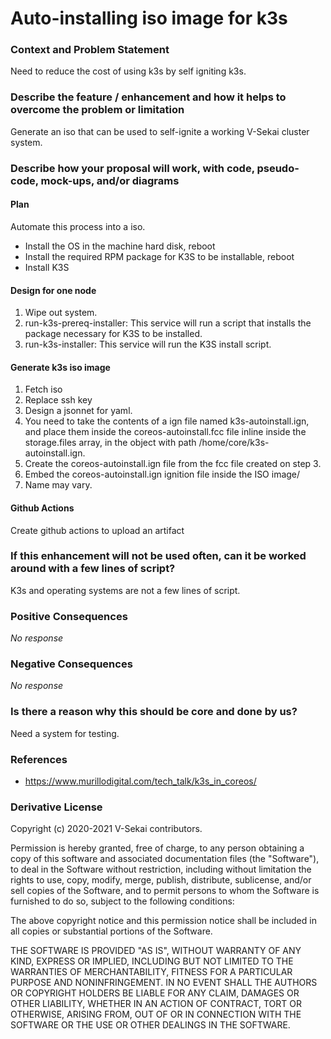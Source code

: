# Auto-installing iso image for k3s

### Context and Problem Statement

Need to reduce the cost of using k3s by self igniting k3s.

### Describe the feature / enhancement and how it helps to overcome the problem or limitation

Generate an iso that can be used to self-ignite a working V-Sekai cluster system.

### Describe how your proposal will work, with code, pseudo-code, mock-ups, and/or diagrams

#### Plan
Automate this process into a iso.

* Install the OS in the machine hard disk, reboot
* Install the required RPM package for K3S to be installable, reboot
* Install K3S

#### Design for one node

1. Wipe out system.
1. run-k3s-prereq-installer: This service will run a script that installs the package necessary for K3S to be installed.
1. run-k3s-installer: This service will run the K3S install script.

#### Generate k3s iso image

1. Fetch iso
2. Replace ssh key 
3. Design a jsonnet for yaml.
4. You need to take the contents of a ign file named k3s-autoinstall.ign, and place them inside the coreos-autoinstall.fcc file inline inside the storage.files array, in the object with path /home/core/k3s-autoinstall.ign.
5. Create the coreos-autoinstall.ign file from the fcc file created on step 3.
6. Embed the coreos-autoinstall.ign ignition file inside the ISO image/
7. Name may vary.

#### Github Actions

Create github actions to upload an artifact


### If this enhancement will not be used often, can it be worked around with a few lines of script?

K3s and operating systems are not a few lines of script.

### Positive Consequences

_No response_

### Negative Consequences

_No response_

### Is there a reason why this should be core and done by us?

Need a system for testing.

### References

* https://www.murillodigital.com/tech_talk/k3s_in_coreos/

### Derivative License

Copyright (c) 2020-2021 V-Sekai contributors.

Permission is hereby granted, free of charge, to any person obtaining a copy
of this software and associated documentation files (the "Software"), to deal
in the Software without restriction, including without limitation the rights
to use, copy, modify, merge, publish, distribute, sublicense, and/or sell
copies of the Software, and to permit persons to whom the Software is
furnished to do so, subject to the following conditions:

The above copyright notice and this permission notice shall be included in all
copies or substantial portions of the Software.

THE SOFTWARE IS PROVIDED "AS IS", WITHOUT WARRANTY OF ANY KIND, EXPRESS OR
IMPLIED, INCLUDING BUT NOT LIMITED TO THE WARRANTIES OF MERCHANTABILITY,
FITNESS FOR A PARTICULAR PURPOSE AND NONINFRINGEMENT. IN NO EVENT SHALL THE
AUTHORS OR COPYRIGHT HOLDERS BE LIABLE FOR ANY CLAIM, DAMAGES OR OTHER
LIABILITY, WHETHER IN AN ACTION OF CONTRACT, TORT OR OTHERWISE, ARISING FROM,
OUT OF OR IN CONNECTION WITH THE SOFTWARE OR THE USE OR OTHER DEALINGS IN THE
SOFTWARE.
